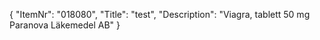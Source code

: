 {
  "ItemNr": "018080",
  "Title": "test",
  "Description": "Viagra, tablett 50 mg Paranova Läkemedel AB"
}